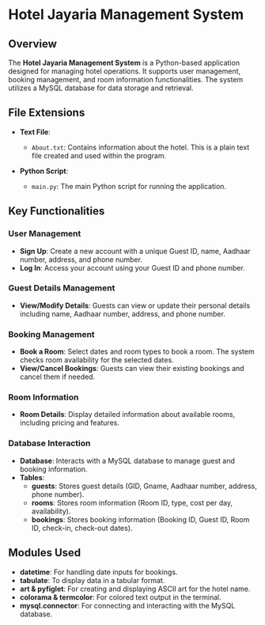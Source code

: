# Hotel Jayaria Management System

## Overview

The **Hotel Jayaria Management System** is a Python-based application designed for managing hotel operations. It supports user management, booking management, and room information functionalities. The system utilizes a MySQL database for data storage and retrieval.

## File Extensions

- **Text File**: 
  - `About.txt`: Contains information about the hotel. This is a plain text file created and used within the program.

- **Python Script**: 
  - `main.py`: The main Python script for running the application.

## Key Functionalities

### User Management

- **Sign Up**: Create a new account with a unique Guest ID, name, Aadhaar number, address, and phone number.
- **Log In**: Access your account using your Guest ID and phone number.

### Guest Details Management

- **View/Modify Details**: Guests can view or update their personal details including name, Aadhaar number, address, and phone number.

### Booking Management

- **Book a Room**: Select dates and room types to book a room. The system checks room availability for the selected dates.
- **View/Cancel Bookings**: Guests can view their existing bookings and cancel them if needed.

### Room Information

- **Room Details**: Display detailed information about available rooms, including pricing and features.

### Database Interaction

- **Database**: Interacts with a MySQL database to manage guest and booking information.
- **Tables**:
  - **guests**: Stores guest details (GID, Gname, Aadhaar number, address, phone number).
  - **rooms**: Stores room information (Room ID, type, cost per day, availability).
  - **bookings**: Stores booking information (Booking ID, Guest ID, Room ID, check-in, check-out dates).

## Modules Used

- **datetime**: For handling date inputs for bookings.
- **tabulate**: To display data in a tabular format.
- **art & pyfiglet**: For creating and displaying ASCII art for the hotel name.
- **colorama & termcolor**: For colored text output in the terminal.
- **mysql.connector**: For connecting and interacting with the MySQL database.

